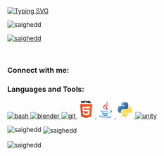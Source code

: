 [![Typing SVG](https://readme-typing-svg.demolab.com?font=Kanit&pause=1000&color=F7F7F7&background=FFFFFF00&center=true&multiline=true&width=435&lines=Wannabe+Computer+Nerd%3A;Slowly+Learning+Coding+Languages;Kinda+Sketchy+Not+Doing+It+For+Good;Will+Find+You+Illegal+Stuff+If+You+Ask+For+It)](https://git.io/typing-svg)

<p align="left"> <img src="https://komarev.com/ghpvc/?username=saighedd&label=Profile%20views&color=0e75b6&style=flat" alt="saighedd" /> </p>

<p align="left"> <a href="https://github.com/ryo-ma/github-profile-trophy"><img src="https://github-profile-trophy.vercel.app/?username=saighedd" alt="saighedd" /></a> </p>

<p align="left"> <a href="https://twitter.com/" target="blank"><img src="https://img.shields.io/twitter/follow/?logo=twitter&style=for-the-badge" alt="" /></a> </p>

<h3 align="left">Connect with me:</h3>
<p align="left">
</p>

<h3 align="left">Languages and Tools:</h3>
<p align="left"> <a href="https://www.gnu.org/software/bash/" target="_blank" rel="noreferrer"> <img src="https://www.vectorlogo.zone/logos/gnu_bash/gnu_bash-icon.svg" alt="bash" width="40" height="40"/> </a> <a href="https://www.blender.org/" target="_blank" rel="noreferrer"> <img src="https://download.blender.org/branding/community/blender_community_badge_white.svg" alt="blender" width="40" height="40"/> </a> <a href="https://git-scm.com/" target="_blank" rel="noreferrer"> <img src="https://www.vectorlogo.zone/logos/git-scm/git-scm-icon.svg" alt="git" width="40" height="40"/> </a> <a href="https://www.w3.org/html/" target="_blank" rel="noreferrer"> <img src="https://raw.githubusercontent.com/devicons/devicon/master/icons/html5/html5-original-wordmark.svg" alt="html5" width="40" height="40"/> </a> <a href="https://www.java.com" target="_blank" rel="noreferrer"> <img src="https://raw.githubusercontent.com/devicons/devicon/master/icons/java/java-original.svg" alt="java" width="40" height="40"/> </a> <a href="https://www.python.org" target="_blank" rel="noreferrer"> <img src="https://raw.githubusercontent.com/devicons/devicon/master/icons/python/python-original.svg" alt="python" width="40" height="40"/> </a> <a href="https://unity.com/" target="_blank" rel="noreferrer"> <img src="https://www.vectorlogo.zone/logos/unity3d/unity3d-icon.svg" alt="unity" width="40" height="40"/> </a> </p>

<p><img align="left" src="https://github-readme-stats.vercel.app/api/top-langs?username=saighedd&show_icons=true&locale=en&layout=compact" alt="saighedd" /></p>

<p>&nbsp;<img align="center" src="https://github-readme-stats.vercel.app/api?username=saighedd&show_icons=true&locale=en" alt="saighedd" /></p>

<p><img align="center" src="https://github-readme-streak-stats.herokuapp.com/?user=saighedd&" alt="saighedd" /></p>

